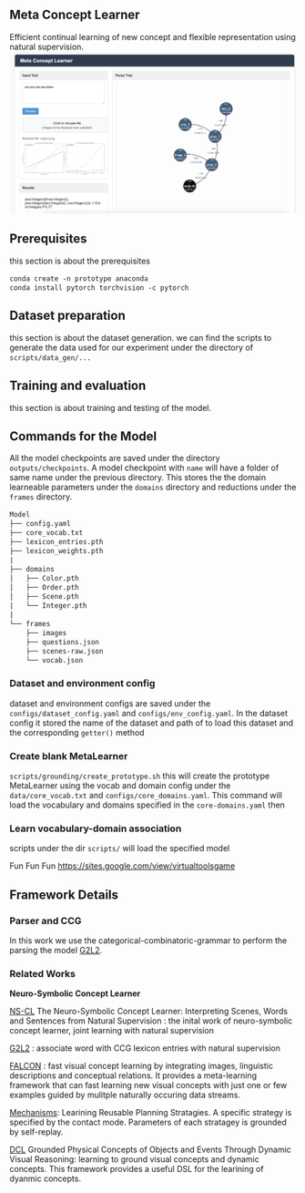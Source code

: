 
## Meta Concept Learner
Efficient continual learning of new concept and flexible representation using natural supervision.
![image](outputs/example.png)

## Prerequisites
this section is about the prerequisites

```
conda create -n prototype anaconda
conda install pytorch torchvision -c pytorch
```

## Dataset preparation
this section is about the dataset generation.
we can find the scripts to generate the data used for our experiment under the directory of 
`scripts/data_gen/...`


## Training and evaluation
this section is about training and testing of the model.

## Commands for the Model
All the model checkpoints are saved under the directory `outputs/checkpoints`. A model checkpoint with $\texttt{name}$ will have a folder of same name under the previous directory. This stores the the domain learneable parameters under the `domains` directory and reductions under the `frames` directory.
```
Model
├── config.yaml
├── core_vocab.txt
├── lexicon_entries.pth
├── lexicon_weights.pth
|
├── domains
│   ├── Color.pth
│   ├── Order.pth
│   ├── Scene.pth
|   └── Integer.pth
|
└── frames
    ├── images
    ├── questions.json
    ├── scenes-raw.json
    └── vocab.json
```
### Dataset and environment config
dataset and  environment configs are saved under the `configs/dataset_config.yaml` and `configs/env_config.yaml`. In the dataset config it stored the name of the dataset and path of to load this dataset and the corresponding $\texttt{getter()}$ method

### Create blank MetaLearner
`scripts/grounding/create_prototype.sh` this will create the prototype MetaLearner using the vocab and domain config under the `data/core_vocab.txt` and `configs/core_domains.yaml`. This command will load the vocabulary and domains specified in the  $\texttt{core-domains.yaml}$  then 

### Learn vocabulary-domain association
scripts under the dir `scripts/` will load the specified model

Fun Fun Fun
https://sites.google.com/view/virtualtoolsgame

## Framework Details

### Parser and CCG
In this work we use the categorical-combinatoric-grammar to perform the parsing the model [G2L2](https://proceedings.neurips.cc/paper_files/paper/2021/file/4158f6d19559955bae372bb00f6204e4-Paper.pdf).


### Related Works
**Neuro-Symbolic Concept Learner**

[NS-CL](https://arxiv.org/pdf/1904.12584) The Neuro-Symbolic Concept Learner: Interpreting Scenes, Words and Sentences from Natural Supervision : the inital work of neuro-symbolic concept learner, joint learning with natural supervision 

[G2L2](https://proceedings.neurips.cc/paper_files/paper/2021/file/4158f6d19559955bae372bb00f6204e4-Paper.pdf) : associate word with CCG lexicon entries with natural supervision 

[FALCON](https://arxiv.org/pdf/2203.16639) : fast visual concept learning by integrating images, linguistic descriptions and conceptual relations. It provides a meta-learning framework that can fast learning new visual concepts with just one or few examples guided by mulitple naturally occuring data streams.

[Mechanisms](https://arxiv.org/pdf/2311.03293): Learining Reusable Planning Stratagies. A specific strategy is specified by the contact mode. Parameters of each stratagey is grounded by self-replay.

[DCL](https://arxiv.org/pdf/2103.16564) Grounded Physical Concepts of Objects and Events Through Dynamic Visual Reasoning: learning to ground visual concepts and dynamic concepts. This framework provides a useful DSL for the learining of dyanmic concepts.